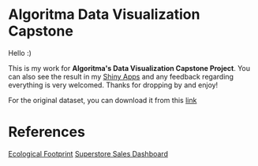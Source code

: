 # Algoritma Data Visualization Capstone
Hello :)

This is my work for **Algoritma's Data Visualization Capstone Project**. You can also see the result in my [Shiny Apps](https://ranggagemilang.shinyapps.io/dronestrikes/) and any feedback regarding everything is very welcomed. Thanks for dropping by and enjoy!

For the original dataset, you can download it from this [link](https://dronewars.github.io/data/)

# References
[Ecological Footprint](https://github.com/NabiilahArdini/Eco-Status)
[Superstore Sales Dashboard](https://github.com/NabiilahArdini/Eco-Status)
